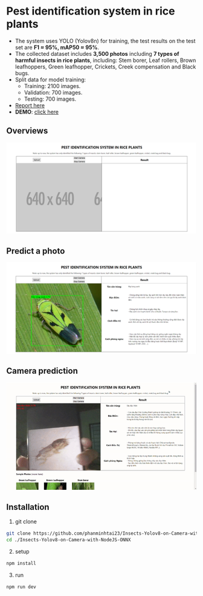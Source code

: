 # Pest identification system in rice plants
- The system uses YOLO (Yolov8n) for training, the test results on the test set are **F1 ≈ 95%, mAP50 ≈ 95%**.
- The collected dataset includes **3,500 photos** including **7 types of harmful insects in rice plants**, including: Stem borer, Leaf rollers, Brown leafhoppers, Green leafhopper, Crickets, Creek compensation and Black bugs.
- Split data for model training:
  - Training: 2100 images.
  - Validation: 700 images.
  - Testing: 700 images.
- [Report here](https://drive.google.com/file/d/1VqpZIE3QkztcQKSmE4ew5tF8251MY7F5/view?usp=sharing)
- **DEMO**: [click here](https://insects-yolov8-on-camera-with-nodejs-onnx.onrender.com/)
## Overviews
<img src="./assists/home.png" width="800"> 

## Predict a photo
<img src="./assists/demo_img.png" width="800"> 

## Camera prediction
![Demo GIF](./assists/demo_vid.gif)

## Installation
1. git clone
```bash
git clone https://github.com/phanminhtai23/Insects-Yolov8-on-Camera-with-NodeJS-ONNX.git
cd ./Insects-Yolov8-on-Camera-with-NodeJS-ONNX
```
2. setup
```bash
npm install
```
3. run
```bash
npm run dev
``` 
